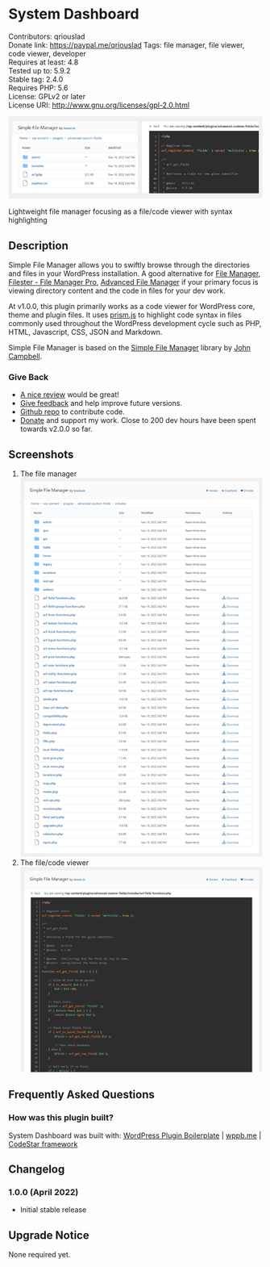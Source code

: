 # System Dashboard

Contributors: qriouslad  
Donate link: https://paypal.me/qriouslad
Tags: file manager, file viewer, code viewer, developer  
Requires at least: 4.8  
Tested up to: 5.9.2  
Stable tag: 2.4.0  
Requires PHP: 5.6  
License: GPLv2 or later  
License URI: http://www.gnu.org/licenses/gpl-2.0.html

![](.wordpress-org/banner-772x250.png)

Lightweight file manager focusing as a file/code viewer with syntax highlighting

## Description

Simple File Manager allows you to swiftly browse through the directories and files in your WordPress installation. A good alternative for [File Manager](https://wordpress.org/plugins/wp-file-manager/), [Filester - File Manager Pro](https://wordpress.org/plugins/filester/), [Advanced File Manager](https://wordpress.org/plugins/file-manager-advanced/) if your primary focus is viewing directory content and the code in files for your dev work. 

At v1.0.0, this plugin primarily works as a code viewer for WordPress core, theme and plugin files. It uses [prism.js](https://prismjs.com/) to highlight code syntax in files commonly used throughout the WordPress development cycle such as PHP, HTML, Javascript, CSS, JSON and Markdown.

Simple File Manager is based on the [Simple File Manager](https://github.com/jcampbell1/simple-file-manager) library by [John Campbell](https://github.com/jcampbell1).

### Give Back

* [A nice review](https://wordpress.org/plugins/tiny-file-manager/#reviews) would be great!
* [Give feedback](https://wordpress.org/support/plugin/tiny-file-manager/) and help improve future versions.
* [Github repo](https://github.com/qriouslad/tiny-file-manager) to contribute code.
* [Donate](https://paypal.me/qriouslad) and support my work. Close to 200 dev hours have been spent towards v2.0.0 so far.

## Screenshots

1. The file manager
   ![The file manager](.wordpress-org/screenshot-1.png)
2. The file/code viewer
   ![The file/code viewer](.wordpress-org/screenshot-2.png)

## Frequently Asked Questions

### How was this plugin built?

System Dashboard was built with: [WordPress Plugin Boilerplate](https://github.com/devinvinson/WordPress-Plugin-Boilerplate/) | [wppb.me](https://wppb.me/) | [CodeStar framework](https://github.com/Codestar/codestar-framework)

## Changelog

### 1.0.0 (April 2022)

* Initial stable release

## Upgrade Notice

None required yet.